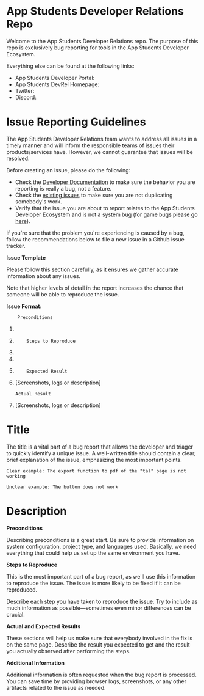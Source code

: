 #

# App Students Developer Relations Repo

Welcome to the App Students Developer Relations repo. The purpose of this repo is exclusively bug reporting for tools in the App Students Developer Ecosystem.

Everything else can be found at the following links:

- App Students Developer Portal: []()
- App Students DevRel Homepage: []()
- Twitter: []()
- Discord: []()

#

# Issue Reporting Guidelines

The App Students Developer Relations team wants to address all issues in a timely manner and will inform the responsible teams of issues their products/services have. However, we cannot guarantee that issues will be resolved.

Before creating an issue, please do the following:

- Check the [Developer Documentation]() to make sure the behavior you are reporting is really a bug, not a feature.
- Check the [existing issues]() to make sure you are not duplicating somebody&#39;s work.
- Verify that the issue you are about to report relates to the App Students Developer Ecosystem and is not a system bug (for game bugs please go [here]()).

If you&#39;re sure that the problem you&#39;re experiencing is caused by a bug, follow the recommendations below to file a new issue in a Github issue tracker.

**Issue Template**

Please follow this section carefully, as it ensures we gather accurate information about any issues.

Note that higher levels of detail in the report increases the chance that someone will be able to reproduce the issue.

**Issue Format:**

        Preconditions

1.
2.         Steps to Reproduce

3.
4.
5.         Expected Result

6.  [Screenshots, logs or description]

        Actual Result

7.  [Screenshots, logs or description]

# Title

The title is a vital part of a bug report that allows the developer and triager to quickly identify a unique issue. A well-written title should contain a clear, brief explanation of the issue, emphasizing the most important points.

    Clear example: The export function to pdf of the "tal" page is not working

    Unclear example: The button does not work

# Description

**Preconditions**

Describing preconditions is a great start. Be sure to provide information on system configuration, project type, and languages used. Basically, we need everything that could help us set up the same environment you have.

**Steps to Reproduce**

This is the most important part of a bug report, as we&#39;ll use this information to reproduce the issue. The issue is more likely to be fixed if it can be reproduced.

Describe each step you have taken to reproduce the issue. Try to include as much information as possible—sometimes even minor differences can be crucial.

**Actual and Expected Results**

These sections will help us make sure that everybody involved in the fix is on the same page. Describe the result you expected to get and the result you actually observed after performing the steps.

**Additional Information**

Additional information is often requested when the bug report is processed. You can save time by providing browser logs, screenshots, or any other artifacts related to the issue as needed.

